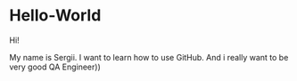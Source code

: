 # Hello-World

Hi!

My name is Sergii. I want to learn how to use GitHub. And i really want to be very good QA Engineer))
